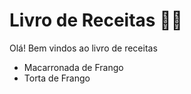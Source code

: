 # Livro de Receitas :man_cook:

Olá! Bem vindos ao livro de receitas

- Macarronada de Frango 
- Torta de Frango
